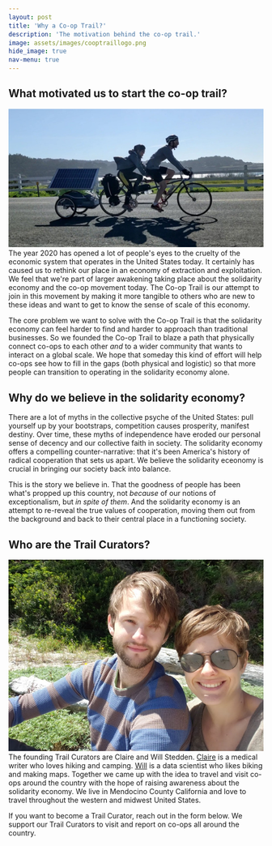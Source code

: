 ```yaml
---
layout: post
title: 'Why a Co-op Trail?'
description: 'The motivation behind the co-op trail.'
image: assets/images/cooptraillogo.png
hide_image: true
nav-menu: true
---
```


<h2>What motivated us to start the co-op trail?</h2>
<p><span class="image left"><img src="assets/images/banner.jpg" alt="" /></span>The year 2020 has opened a lot of people's eyes to the cruelty of the economic system that operates in the United States today. It certainly has caused us to rethink our place in an economy of extraction and exploitation. We feel that we're part of larger awakening taking place about the solidarity economy and the co-op movement today. The Co-op Trail is our attempt to join in this movement by making it more tangible to others who are new to these ideas and want to get to know the sense of scale of this economy. </p>

<p>The core problem we want to solve with the Co-op Trail is that the solidarity economy can feel harder to find and harder to approach than traditional businesses. So we founded the Co-op Trail to blaze a path that physically connect co-ops to each other <em>and</em> to a wider community that wants to interact on a global scale. We hope that someday this kind of effort will help co-ops see how to fill in the gaps (both physical and logistic) so that more people can transition to operating in the solidarity economy alone. </p>


<h2 id="content">Why do we believe in the solidarity economy?</h2>
<p>There are a lot of myths in the collective psyche of the United States: pull yourself up by your bootstraps, competition causes prosperity, manifest destiny. Over time, these myths of independence have eroded our personal sense of decency and our collective faith in society. The solidarity economy offers a compelling counter-narrative: that it's been America's history of radical cooperation that sets us apart. We believe the solidarity eceonomy is crucial in bringing our society back into balance.</p>

<p>This is the story we believe in. That the goodness of people has been what's propped up this country, not <em>because</em> of our notions of exceptionalism, but <em>in spite of them</em>.  And the solidarity economy is an attempt to re-reveal the true values of cooperation, moving them out from the background and back to their central place in a functioning society. </p>

<h2>Who are the Trail Curators?</h2>
<p><span class="image left"><img src="assets/images/us.jpg" alt="" /></span>The founding Trail Curators are Claire and Will Stedden. <a href="https://www.linkedin.com/in/clairestedden">Claire</a> is a medical writer who loves hiking and camping.  <a href="https://will.stedden.org/">Will</a> is a data scientist who likes biking and making maps. Together we came up with the idea to travel and visit co-ops around the country with the hope of raising awareness about the solidarity economy. We live in Mendocino County California and love to travel throughout the western and midwest United States. </p>
<p>If you want to become a Trail Curator, reach out in the form below. We support our Trail Curators to visit and report on co-ops all around the country.</p>


